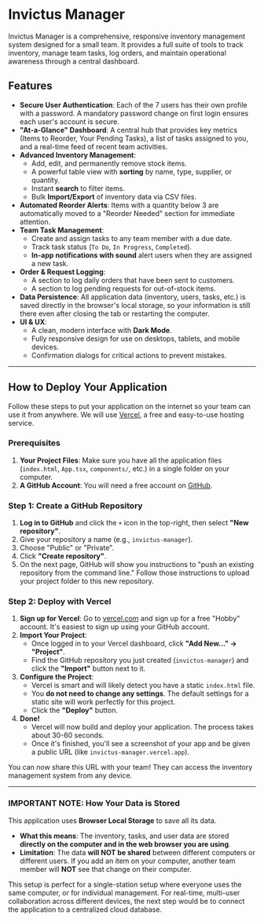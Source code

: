 
# Invictus Manager

Invictus Manager is a comprehensive, responsive inventory management system designed for a small team. It provides a full suite of tools to track inventory, manage team tasks, log orders, and maintain operational awareness through a central dashboard.

## Features

- **Secure User Authentication**: Each of the 7 users has their own profile with a password. A mandatory password change on first login ensures each user's account is secure.
- **"At-a-Glance" Dashboard**: A central hub that provides key metrics (Items to Reorder, Your Pending Tasks), a list of tasks assigned to you, and a real-time feed of recent team activities.
- **Advanced Inventory Management**:
    - Add, edit, and permanently remove stock items.
    - A powerful table view with **sorting** by name, type, supplier, or quantity.
    - Instant **search** to filter items.
    - Bulk **Import/Export** of inventory data via CSV files.
- **Automated Reorder Alerts**: Items with a quantity below 3 are automatically moved to a "Reorder Needed" section for immediate attention.
- **Team Task Management**:
    - Create and assign tasks to any team member with a due date.
    - Track task status (`To Do`, `In Progress`, `Completed`).
    - **In-app notifications with sound** alert users when they are assigned a new task.
- **Order & Request Logging**:
    - A section to log daily orders that have been sent to customers.
    - A section to log pending requests for out-of-stock items.
- **Data Persistence**: All application data (inventory, users, tasks, etc.) is saved directly in the browser's local storage, so your information is still there even after closing the tab or restarting the computer.
- **UI & UX**:
    - A clean, modern interface with **Dark Mode**.
    - Fully responsive design for use on desktops, tablets, and mobile devices.
    - Confirmation dialogs for critical actions to prevent mistakes.

---

## How to Deploy Your Application

Follow these steps to put your application on the internet so your team can use it from anywhere. We will use [Vercel](https://vercel.com), a free and easy-to-use hosting service.

### Prerequisites

1.  **Your Project Files**: Make sure you have all the application files (`index.html`, `App.tsx`, `components/`, etc.) in a single folder on your computer.
2.  **A GitHub Account**: You will need a free account on [GitHub](https://github.com).

### Step 1: Create a GitHub Repository

1.  **Log in to GitHub** and click the `+` icon in the top-right, then select **"New repository"**.
2.  Give your repository a name (e.g., `invictus-manager`).
3.  Choose "Public" or "Private".
4.  Click **"Create repository"**.
5.  On the next page, GitHub will show you instructions to "push an existing repository from the command line." Follow those instructions to upload your project folder to this new repository.

### Step 2: Deploy with Vercel

1.  **Sign up for Vercel**: Go to [vercel.com](https://vercel.com) and sign up for a free "Hobby" account. It's easiest to sign up using your GitHub account.
2.  **Import Your Project**:
    - Once logged in to your Vercel dashboard, click **"Add New..." -> "Project"**.
    - Find the GitHub repository you just created (`invictus-manager`) and click the **"Import"** button next to it.
3.  **Configure the Project**:
    - Vercel is smart and will likely detect you have a static `index.html` file.
    - You **do not need to change any settings**. The default settings for a static site will work perfectly for this project.
    - Click the **"Deploy"** button.
4.  **Done!**
    - Vercel will now build and deploy your application. The process takes about 30-60 seconds.
    - Once it's finished, you'll see a screenshot of your app and be given a public URL (like `invictus-manager.vercel.app`).

You can now share this URL with your team! They can access the inventory management system from any device.

---

### **IMPORTANT NOTE:** How Your Data is Stored

This application uses **Browser Local Storage** to save all its data.

-   **What this means**: The inventory, tasks, and user data are stored **directly on the computer and in the web browser you are using**.
-   **Limitation**: The data **will NOT be shared** between different computers or different users. If you add an item on your computer, another team member will **NOT** see that change on their computer.

This setup is perfect for a single-station setup where everyone uses the same computer, or for individual management. For real-time, multi-user collaboration across different devices, the next step would be to connect the application to a centralized cloud database.
